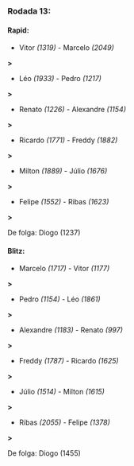### Rodada 13:

#### Rapid:

* Vitor *(1319)*     -     Marcelo *(2049)*

 **>** 
* Léo *(1933)*     -     Pedro *(1217)*

 **>** 
* Renato *(1226)*     -     Alexandre *(1154)*

 **>** 
* Ricardo *(1771)*     -     Freddy *(1882)*

 **>** 
* Milton *(1889)*     -     Júlio *(1676)*

 **>** 
* Felipe *(1552)*     -     Ribas *(1623)*

 **>** 

De folga: Diogo (1237)

#### Blitz:

* Marcelo *(1717)*     -     Vitor *(1177)*

 **>** 
* Pedro *(1154)*     -     Léo *(1861)*

 **>** 
* Alexandre *(1183)*     -     Renato *(997)*

 **>** 
* Freddy *(1787)*     -     Ricardo *(1625)*

 **>** 
* Júlio *(1514)*     -     Milton *(1615)*

 **>** 
* Ribas *(2055)*     -     Felipe *(1378)*

 **>** 

De folga: Diogo (1455)

